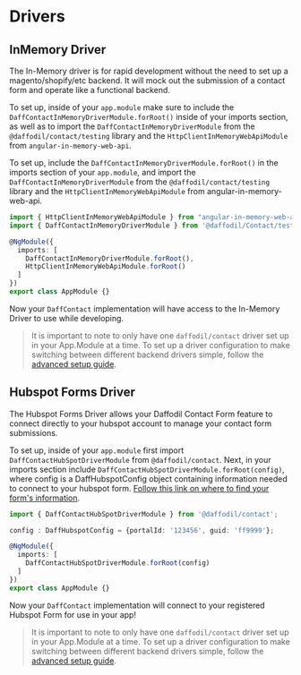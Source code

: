 # Drivers 

## InMemory Driver

The In-Memory driver is for rapid development without the need to set up a magento/shopify/etc backend. It will mock out the submission of a contact form and operate like a functional backend.

To set up, inside of your `app.module` make sure to include the `DaffContactInMemoryDriverModule.forRoot()` inside of your imports section, as well as to import the `DaffContactInMemoryDriverModule` from the `@daffodil/contact/testing` library and the `HttpClientInMemoryWebApiModule` from `angular-in-memory-web-api`.

To set up, include the `DaffContactInMemoryDriverModule.forRoot()` in the imports section of your `app.module`, and import the `DaffContactInMemoryDriverModule` from the `@daffodil/contact/testing` library and the `HttpClientInMemoryWebApiModule` from angular-in-memory-web-api.

```typescript
import { HttpClientInMemoryWebApiModule } from "angular-in-memory-web-api";
import { DaffContactInMemoryDriverModule } from '@daffodil/Contact/testing';

@NgModule({
  imports: [
    DaffContactInMemoryDriverModule.forRoot(),
    HttpClientInMemoryWebApiModule.forRoot()
  ]
})
export class AppModule {}
```

Now your `DaffContact` implementation will have access to the In-Memory Driver to use while developing.

> It is important to note to only have one `daffodil/contact` driver set up in your App.Module at a time. To set up a driver configuration to make switching between different backend drivers simple, follow the [advanced setup guide](). <!-- later on this can link to a guide about setting up a config file for multiple drivers like demo -->

## Hubspot Forms Driver

The Hubspot Forms Driver allows your Daffodil Contact Form feature to connect directly to your hubspot account to manage your contact form submissions. 

To set up, inside of your `app.module` first import `DaffContactHubSpotDriverModule` from `@daffodil/contact`. Next, in your imports section include `DaffContactHubSpotDriverModule.forRoot(config)`, where config is a DaffHubspotConfig object containing information needed to connect to your hubspot form. [Follow this link on where to find your form's information](https://knowledge.hubspot.com/forms/find-your-form-guid).

```typescript
import { DaffContactHubSpotDriverModule } from '@daffodil/contact';

config : DaffHubspotConfig = {portalId: '123456', guid: 'ff9999'};

@NgModule({
  imports: [
    DaffContactHubSpotDriverModule.forRoot(config)
  ]
})
export class AppModule {}
```

Now your `DaffContact` implementation will connect to your registered Hubspot Form for use in your app!

> It is important to note to only have one `daffodil/contact` driver set up in your App.Module at a time. To set up a driver configuration to make switching between different backend drivers simple, follow the [advanced setup guide](). <!-- later on this can link to a guide about setting up a config file for multiple drivers like demo -->